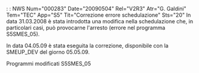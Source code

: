  :  : NWS Num="000283" Date="20090504" Rel="V2R3" Atr="G. Galdini" Tem="TEC" App="S5" Tit="Correzione errore schedulazione" Sts="20"
In data 31.03.2008 è stata introdotta una modifica nella schedulazione che, in particolari casi, può
provocarne l'arresto (errore nel programma S5SMES_05).

In data 04.05.09 è stata eseguita la correzione, disponibile con la SMEUP_DEV del giorno 05.05.09.

Programmi modificati
S5SMES_05
